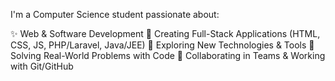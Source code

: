  I'm a Computer Science student passionate about:

✨ Web & Software Development
🌱 Creating Full-Stack Applications (HTML, CSS, JS, PHP/Laravel, Java/JEE)
🚀 Exploring New Technologies & Tools
🧠 Solving Real-World Problems with Code
🤝 Collaborating in Teams & Working with Git/GitHub

<!---
SALMA21-br/SALMA21-br is a ✨ special ✨ repository because its `README.md` (this file) appears on your GitHub profile.
You can click the Preview link to take a look at your changes.
--->
